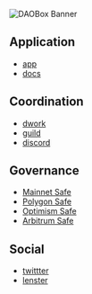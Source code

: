 ![DAOBox Banner](https://drive.google.com/file/d/1Vspp5UxGMkRhkMJgXzjmPmQfqJtGqc1r/view?usp=sharing)

## Application
- [app]()
- [docs]()

## Coordination
- [dwork]()
- [guild]()
- [discord](https://discord.gg/F6qgHwZahQ)

## Governance
- [Mainnet Safe](https://gnosis-safe.io/app/eth:0x00c71C667A4BDEbC3C9138c0709960523475B247/home)
- [Polygon Safe](https://gnosis-safe.io/app/matic:0x00c71C667A4BDEbC3C9138c0709960523475B247/home)
- [Optimism Safe](https://gnosis-safe.io/app/matic:0x00c71C667A4BDEbC3C9138c0709960523475B247/home)
- [Arbitrum Safe](https://gnosis-safe.io/app/matic:0x00c71C667A4BDEbC3C9138c0709960523475B247/home)

## Social
- [twittter]()
- [lenster]()


<!--

**Here are some ideas to get you started:**

🙋‍♀️ A short introduction - what is your organization all about?
🌈 Contribution guidelines - how can the community get involved?
👩‍💻 Useful resources - where can the community find your docs? Is there anything else the community should know?
🍿 Fun facts - what does your team eat for breakfast?
🧙 Remember, you can do mighty things with the power of [Markdown](https://docs.github.com/github/writing-on-github/getting-started-with-writing-and-formatting-on-github/basic-writing-and-formatting-syntax)
-->
